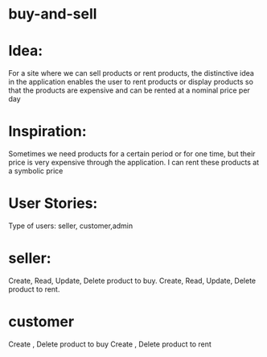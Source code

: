 # buy-and-sell
# Idea:
 For a site where we can sell products or rent products, the distinctive idea in the application enables the user to rent products or display products so that the products are expensive and can be rented at a nominal price per day
 
# Inspiration:
 Sometimes we need products for a certain period or for one time, but their price is very expensive through the application. I can rent these products at a symbolic price
 
 # User Stories:
 Type of users: seller, customer,admin
 
 
 # seller:
 Create, Read, Update, Delete product to buy.
 Create, Read, Update, Delete product to rent.
  
 

 
 # customer
  Create , Delete product to buy
  Create , Delete product to rent
 
 
 

 
 
 
 

 
